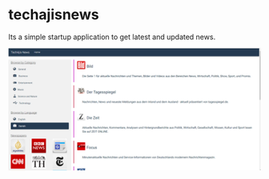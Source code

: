 # techajisnews
Its a simple startup application to get latest and updated news. 

![alt text](https://raw.githubusercontent.com/TechAjisNews/techajisnews/b601edfd86fe47484cfb93ce1ae9542ed702d46d/screenShot.PNG)
